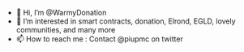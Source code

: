 - 👋 Hi, I’m @WarmyDonation
- 👀 I’m interested in smart contracts, donation, Elrond, EGLD, lovely communities, and many more
- 📫 How to reach me : Contact @piupmc on twitter

<!---
WarmyDonation/WarmyDonation is a ✨ special ✨ repository because its `README.md` (this file) appears on your GitHub profile.
You can click the Preview link to take a look at your changes.
--->
